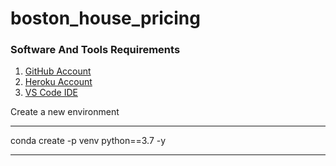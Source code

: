 # boston_house_pricing

### Software And Tools Requirements

1. [GitHub Account](https://github.com)
2. [Heroku Account](https://heroku.com)
3. [VS Code IDE](https://code.visualstudio.com)

Create a new environment

---

conda create -p venv python==3.7 -y

---